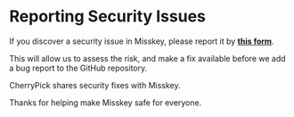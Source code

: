 # Reporting Security Issues

If you discover a security issue in Misskey, please report it by **[this form](https://github.com/misskey-dev/misskey/security/advisories/new)**.

This will allow us to assess the risk, and make a fix available before we add a
bug report to the GitHub repository.

CherryPick shares security fixes with Misskey.

Thanks for helping make Misskey safe for everyone.
